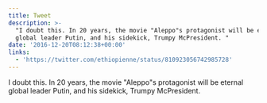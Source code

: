 ```yaml
---
title: Tweet
description: >-
  "I doubt this. In 20 years, the movie "Aleppo"s protagonist will be eternal
  global leader Putin, and his sidekick, Trumpy McPresident. "
date: '2016-12-20T08:12:38+00:00'
links:
  - 'https://twitter.com/ethiopienne/status/810923056742985728'
---
```

I doubt this. In 20 years, the movie "Aleppo"s protagonist will be eternal global leader Putin, and his sidekick, Trumpy McPresident. 
